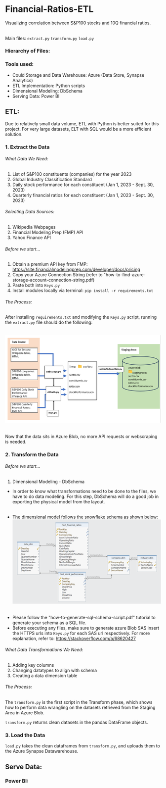 # Financial-Ratios-ETL
Visualizing correlation between S&amp;P100 stocks and 10Q financial ratios.
######
Main files: `extract.py` `transform.py` `load.py`
### Hierarchy of Files:

### Tools used:
- Could Storage and Data Warehouse: Azure (Data Store, Synapse Analytics)
- ETL Implementation: Python scripts
- Dimensional Modeling: DbSchema
- Serving Data: Power BI

## ETL:
Due to relatively small data volume, ETL with Python is better suited for this project. For very large datasets, ELT with SQL would be a more efficient solution.
### 1. Extract the Data
###### What Data We Need:
1. List of S&P100 constituents (companies) for the year 2023
2. Global Industry Classification Standard
3. Daily stock performance for each constituent (Jan 1, 2023 - Sept. 30, 2023)
4. Quarterly financial ratios for each constituent (Jan 1, 2023 - Sept. 30, 2023)
###### Selecting Data Sources:
1. Wikipedia Webpages
2. Financial Modeling Prep (FMP) API
3. Yahoo Finance API
###### Before we start...
1. Obtain a premium API key from  FMP: https://site.financialmodelingprep.com/developer/docs/pricing
2. Copy your Azure Connection String (refer to "how-to-find-azure-storage-account-connection-string.pdf)
3. Paste both into `Keys.py`
4. Install modules locally via terminal: `pip install -r requirements.txt`
###### The Process:
After installing `requirements.txt` and modifying the `Keys.py` script, running the `extract.py` file should do the following:
######
![ExtractProcess.png](ExtractProcess.png)
######
Now that the data sits  in  Azure Blob, no more API requests or webscraping is needed.
### 2. Transform the Data
###### Before we start...
1. Dimensional Modeling - DbSchema

* In order to know what transformations need to be done to the files, we have to do data modeling. 
For this step, DbSchema will do a good job in exporting the physical model from the layout.
###### 
* The dimensional model follows the snowflake schema as shown below:
![DimensionalModeling.png](DimensionalModeling.png)
######
* Please follow the "how-to-generate-sql-schema-script.pdf" tutorial to generate your schema as a SQL file.
* Before executing any files, make sure to generate azure Blob SAS insert the HTTPS urls into `Keys.py` for each SAS url respectively. 
For more explanation, refer to: https://stackoverflow.com/a/68620427

###### What Data Transformations We Need:
1. Adding key columns
2. Changing datatypes to align with schema
3. Creating a data dimension table
###### The Process:

The `transform.py` is the first script in the Transform phase, 
which shows how to perform data wrangling on the datasets retrieved from the Staging Area in Azure Blob. 

`transform.py` returns clean datasets in the pandas DataFrame objects.
### 3. Load the Data
`load.py` takes the clean dataframes from `transform.py`, and uploads them to the Azure Synapse Datawarehouse.


## Serve Data:
### Power BI:

